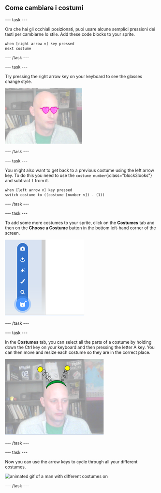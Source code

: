 ## Come cambiare i costumi

--- task ---

Ora che hai gli occhiali posizionati, puoi usare alcune semplici pressioni dei tasti per cambiarne lo stile. Add these code blocks to your sprite.

```blocks3
when [right arrow v] key pressed
next costume
```

--- /task ---

--- task ---

Try pressing the right arrow key on your keyboard to see the glasses change style.

![image of a man wearing the heart shaped glasses](images/heart-glasses.png)

--- /task ---

--- task ---

You might also want to get back to a previous costume using the left arrow key. To do this you need to use the `costume number`{:class="block3looks"} and subtract `1` from it.

```blocks3
when [left arrow v] key pressed
switch costume to ((costume [number v]) - (1))
```

--- /task ---

--- task ---

To add some more costumes to your sprite, click on the **Costumes** tab and then on the **Choose a Costume** button in the bottom left-hand corner of the screen.

![image showing the Choose a costume button with the menu opened](images/choose-costume.png)

--- /task ---

--- task ---

In the **Costumes** tab, you can select all the parts of a costume by holding down the Ctrl key on your keyboard and then pressing the letter A key. You can then move and resize each costume so they are in the correct place.

![image of man with alien antenna on his head](images/alien-antenna.png)

--- /task ---

--- task ---

Now you can use the arrow keys to cycle through all your different costumes.

![animated gif of a man with different costumes on](images/costumes.gif)

--- /task ---

